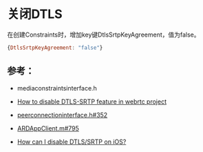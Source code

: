 # 关闭DTLS

在创建Constraints时，增加key键DtlsSrtpKeyAgreement，值为false。

``` javascript
{DtlsSrtpKeyAgreement: "false"}
```
  
## 参考：

* mediaconstraintsinterface.h

* [How to disable DTLS-SRTP feature in webrtc project](https://groups.google.com/forum/#!topic/discuss-webrtc/VvFKSO5oWvk)

* [peerconnectioninterface.h#352](https://chromium.googlesource.com/external/webrtc/+/master/webrtc/api/peerconnectioninterface.h#795)

* [ARDAppClient.m#795](https://chromium.googlesource.com/external/webrtc/+/master/webrtc/examples/objc/AppRTCMobile/ARDAppClient.m#795)

* [How can I disable DTLS/SRTP on iOS?](https://groups.google.com/forum/#!msg/discuss-webrtc/g4wFumYd-_8/RZ8y2dyRAQAJ)